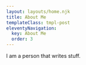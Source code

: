 ```yaml
---
layout: layouts/home.njk
title: About Me
templateClass: tmpl-post
eleventyNavigation:
  key: About Me
  order: 3
---
```


I am a person that writes stuff.
